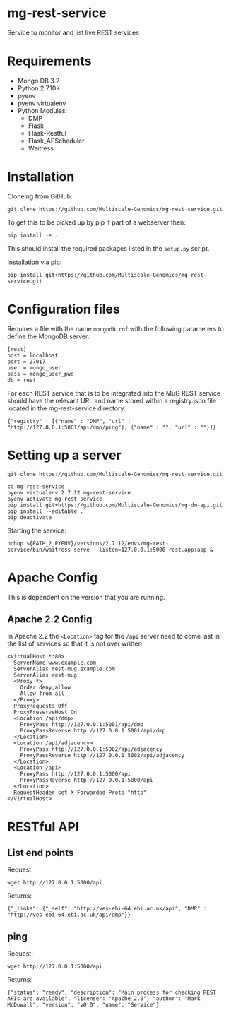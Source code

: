 # mg-rest-service
Service to monitor and list live REST services

# Requirements
- Mongo DB 3.2
- Python 2.7.10+
- pyenv
- pyenv virtualenv
- Python Modules:
  - DMP
  - Flask
  - Flask-Restful
  - Flask_APScheduler
  - Waitress

# Installation
Cloneing from GitHub:
```
git clone https://github.com/Multiscale-Genomics/mg-rest-service.git
```
To get this to be picked up by pip if part of a webserver then:
```
pip install -e .
```
This should install the required packages listed in the `setup.py` script.


Installation via pip:
```
pip install git+https://github.com/Multiscale-Genomics/mg-rest-service.git
```

# Configuration files
Requires a file with the name `mongodb.cnf` with the following parameters to define the MongoDB server:
```
[rest]
host = localhost
port = 27017
user = mongo_user
pass = mongo_user_pwd
db = rest
```

For each REST service that is to be integrated into the MuG REST service should have the relevant URL and name stored within a registry.json file located in the mg-rest-service directory:
```
{"registry" : [{"name" : "DMP", "url" : "http://127.0.0.1:5001/api/dmp/ping"}, {"name" : "", "url" : ""}]}
```

# Setting up a server
```
git clone https://github.com/Multiscale-Genomics/mg-rest-service.git

cd mg-rest-service
pyenv virtualenv 2.7.12 mg-rest-service
pyenv activate mg-rest-service
pip install git+https://github.com/Multiscale-Genomics/mg-dm-api.git
pip install --editable .
pip deactivate
```
Starting the service:
```
nohup ${PATH_2_PYENV}/versions/2.7.12/envs/mg-rest-service/bin/waitress-serve --listen=127.0.0.1:5000 rest.app:app &
```

# Apache Config
This is dependent on the version that you are running.

## Apache 2.2 Config
In Apache 2.2 the `<Location>` tag for the `/api` server need to come last in the list of services so that it is not over written
```
<VirtualHost *:80>
  ServerName www.example.com
  ServerAlias rest-mug.example.com
  ServerAlias rest-mug
  <Proxy *>
    Order deny,allow
    Allow from all
  </Proxy>
  ProxyRequests Off
  ProxyPreserveHost On
  <Location /api/dmp>
    ProxyPass http://127.0.0.1:5001/api/dmp
    ProxyPassReverse http://127.0.0.1:5001/api/dmp
  </Location>
  <Location /api/adjacency>
    ProxyPass http://127.0.0.1:5002/api/adjacency
    ProxyPassReverse http://127.0.0.1:5002/api/adjacency
  </Location>
  <Location /api>
    ProxyPass http://127.0.0.1:5000/api
    ProxyPassReverse http://127.0.0.1:5000/api
  </Location>
  RequestHeader set X-Forwarded-Proto "http"
</VirtualHost>
```


# RESTful API
## List end points
Request:
```
wget http://127.0.0.1:5000/api
```
Returns:
```
{"_links": {"_self": "http://ves-ebi-64.ebi.ac.uk/api", "DMP" : "http://ves-ebi-64.ebi.ac.uk/api/dmp"}}
```

## ping
Request:
```
wget http://127.0.0.1:5000/api
```
Returns:
```
{"status": "ready", "description": "Main process for checking REST APIs are available", "license": "Apache 2.0", "author": "Mark McDowall", "version": "v0.0", "name": "Service"}
```

